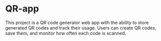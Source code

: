 # QR-app

This project is a QR code generator web app with the ability to store generated QR codes and track their usage. Users can create QR codes, save them, and monitor how often each code is scanned.